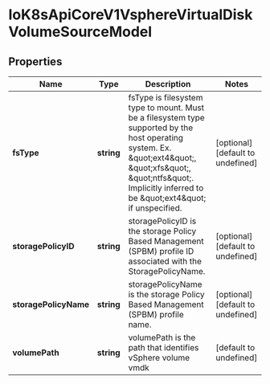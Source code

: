 # IoK8sApiCoreV1VsphereVirtualDiskVolumeSourceModel

## Properties

Name | Type | Description | Notes
------------ | ------------- | ------------- | -------------
**fsType** | **string** | fsType is filesystem type to mount. Must be a filesystem type supported by the host operating system. Ex. \&quot;ext4\&quot;, \&quot;xfs\&quot;, \&quot;ntfs\&quot;. Implicitly inferred to be \&quot;ext4\&quot; if unspecified. | [optional] [default to undefined]
**storagePolicyID** | **string** | storagePolicyID is the storage Policy Based Management (SPBM) profile ID associated with the StoragePolicyName. | [optional] [default to undefined]
**storagePolicyName** | **string** | storagePolicyName is the storage Policy Based Management (SPBM) profile name. | [optional] [default to undefined]
**volumePath** | **string** | volumePath is the path that identifies vSphere volume vmdk | [default to undefined]



